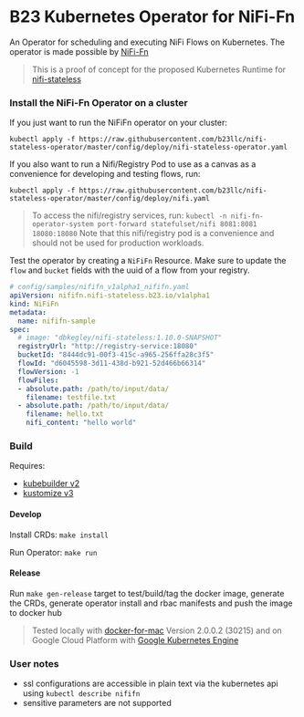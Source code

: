 # B23 Kubernetes Operator for NiFi-Fn #

An Operator for scheduling and executing NiFi Flows on Kubernetes. The operator is made possible by [NiFi-Fn](https://github.com/apache/nifi/pull/3241)

> This is a proof of concept for the proposed Kubernetes Runtime for [nifi-stateless](https://github.com/apache/nifi/tree/master/nifi-stateless)


### Install the NiFi-Fn Operator on a cluster ###

If you just want to run the NiFiFn operator on your cluster:

```shell
kubectl apply -f https://raw.githubusercontent.com/b23llc/nifi-stateless-operator/master/config/deploy/nifi-stateless-operator.yaml
```

If you also want to run a Nifi/Registry Pod to use as a canvas as a convenience for developing and testing flows, run:

```shell
kubectl apply -f https://raw.githubusercontent.com/b23llc/nifi-stateless-operator/master/config/deploy/nifi.yaml
```

> To access the nifi/registry services, run: `kubectl -n nifi-fn-operator-system port-forward statefulset/nifi 8081:8081 18080:18080`
Note that this nifi/registry pod is a convenience and should not be used for production workloads.

Test the operator by creating a `NiFiFn` Resource. Make sure to update the `flow` and `bucket` fields
with the uuid of a flow from your registry.

```yaml
# config/samples/nififn_v1alpha1_nififn.yaml
apiVersion: nififn.nifi-stateless.b23.io/v1alpha1
kind: NiFiFn
metadata:
  name: nififn-sample
spec:
  # image: "dbkegley/nifi-stateless:1.10.0-SNAPSHOT"
  registryUrl: "http://registry-service:18080"
  bucketId: "8444dc91-00f3-415c-a965-256ffa28c3f5"
  flowId: "d6045598-3d11-438d-b921-52d466b66314"
  flowVersion: -1
  flowFiles:
  - absolute.path: /path/to/input/data/
    filename: testfile.txt
  - absolute.path: /path/to/input/data/
    filename: hello.txt
    nifi_content: "hello world"
```


### Build ###

Requires:

- [kubebuilder v2](https://book.kubebuilder.io/)
- [kustomize v3](https://github.com/kubernetes-sigs/kustomize)


#### Develop ####

Install CRDs: `make install`

Run Operator: `make run`


#### Release ####

Run `make gen-release` target to test/build/tag the docker image, generate the CRDs, generate operator install and rbac manifests and push the image to docker hub

> Tested locally with [docker-for-mac](https://docs.docker.com/v17.12/docker-for-mac/install/) Version 2.0.0.2 (30215)
and on Google Cloud Platform with [Google Kubernetes Engine](https://cloud.google.com/kubernetes-engine/)


### User notes ###

- ssl configurations are accessible in plain text via the kubernetes api using `kubectl describe nififn`
- sensitive parameters are not supported
